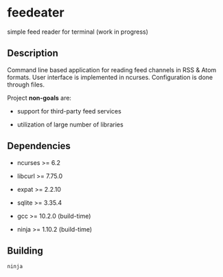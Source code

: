 # feedeater

simple feed reader for terminal (work in progress)

## Description

Command line based application for reading feed channels in RSS & Atom formats. User interface is implemented in ncurses. Configuration is done through files.

Project **non-goals** are:

* support for third-party feed services

* utilization of large number of libraries

## Dependencies

* ncurses >= 6.2

* libcurl >= 7.75.0

* expat >= 2.2.10

* sqlite >= 3.35.4

* gcc >= 10.2.0 (build-time)

* ninja >= 1.10.2 (build-time)

## Building

	ninja
